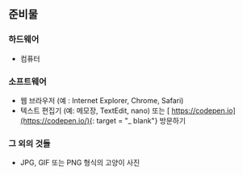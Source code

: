 ## 준비물

### 하드웨어

- 컴퓨터


### 소프트웨어

- 웹 브라우저 (예 : Internet Explorer, Chrome, Safari)
- 텍스트 편집기 (예: 메모장, TextEdit, nano) 또는 [ https://codepen.io](https://codepen.io/){: target = "_ blank"} 방문하기

### 그 외의 것들

- JPG, GIF 또는 PNG 형식의 고양이 사진
